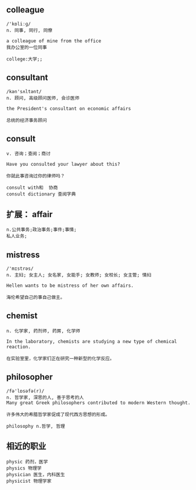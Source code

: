 ## colleague
```
/'kɒliːɡ/
n. 同事, 同行, 同僚

a colleague of mine from the office
我办公室的一位同事

college:大学;; 
```

## consultant
```
/kən'sʌltənt/
n. 顾问, 高级顾问医师, 会诊医师

the President's consultant on economic affairs

总统的经济事务顾问
```
## consult
```
v. 咨询；查阅；商讨

Have you consulted your lawyer about this?

你就此事咨询过你的律师吗？

consult with和  协商
consult dictionary 查阅字典
```

## 扩展： affair
```
n.公共事务;政治事务;事件;事情;
私人业务;
```

## mistress
```
/'mɪstrəs/
n. 主妇; 女主人; 女名家, 女能手; 女教师; 女校长; 女主管; 情妇

Hellen wants to be mistress of her own affairs.

海伦希望自己的事自己做主。
```

## chemist
```
n. 化学家, 药剂师, 药房, 化学师

In the laboratory, chemists are studying a new type of chemical reaction.

在实验室里，化学家们正在研究一种新型的化学反应。
```

## philosopher
```
/fə'lɒsəfə(r)/
n. 哲学家, 深思的人, 善于思考的人
Many great Greek philosophers contributed to modern Western thought.

许多伟大的希腊哲学家促成了现代西方思想的形成。

philosophy n.哲学, 哲理
```

## 相近的职业
```
physic 药剂，医学
physics 物理学
physician 医生，内科医生
physicist 物理学家
```